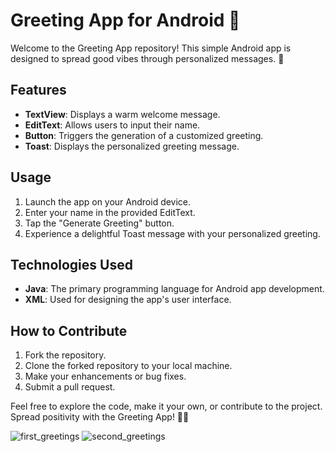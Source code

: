 # Greeting App for Android 📱

Welcome to the Greeting App repository! This simple Android app is designed to spread good vibes through personalized messages. 🌟

## Features
- **TextView**: Displays a warm welcome message.
- **EditText**: Allows users to input their name.
- **Button**: Triggers the generation of a customized greeting.
- **Toast**: Displays the personalized greeting message.

## Usage
1. Launch the app on your Android device.
2. Enter your name in the provided EditText.
3. Tap the "Generate Greeting" button.
4. Experience a delightful Toast message with your personalized greeting.

## Technologies Used
- **Java**: The primary programming language for Android app development.
- **XML**: Used for designing the app's user interface.

## How to Contribute
1. Fork the repository.
2. Clone the forked repository to your local machine.
3. Make your enhancements or bug fixes.
4. Submit a pull request.

Feel free to explore the code, make it your own, or contribute to the project. Spread positivity with the Greeting App! 🌈✨



![first_greetings](https://github.com/naitikjpatel/greetings_app/assets/120157810/2cf5acc7-c670-46f2-b935-86098d134e20)
![second_greetings](https://github.com/naitikjpatel/greetings_app/assets/120157810/4be7f622-03c1-496e-9f55-6548df190f35)
